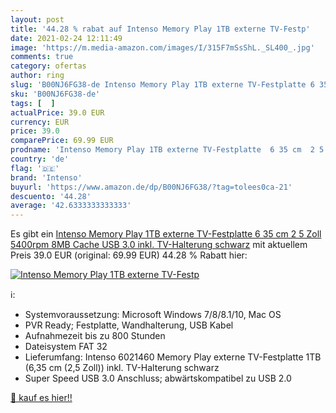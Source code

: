 ```yaml
---
layout: post
title: '44.28 % rabat auf Intenso Memory Play 1TB externe TV-Festp'
date: 2021-02-24 12:11:49
image: 'https://m.media-amazon.com/images/I/315F7mSsShL._SL400_.jpg'
comments: true
category: ofertas
author: ring
slug: 'B00NJ6FG38-de Intenso Memory Play 1TB externe TV-Festplatte 6 35 cm 2 5...'
sku: 'B00NJ6FG38-de'
tags: [  ]
actualPrice: 39.0 EUR
currency: EUR
price: 39.0
comparePrice: 69.99 EUR
prodname: 'Intenso Memory Play 1TB externe TV-Festplatte  6 35 cm  2 5 Zoll   5400rpm  8MB Cache  USB 3.0  inkl. TV-Halterung schwarz'
country: 'de'
flag: '🇩🇪'
brand: 'Intenso'
buyurl: 'https://www.amazon.de/dp/B00NJ6FG38/?tag=tolees0ca-21'
descuento: '44.28'
average: '42.6333333333333'
---
```


Es gibt ein [Intenso Memory Play 1TB externe TV-Festplatte  6 35 cm  2 5 Zoll   5400rpm  8MB Cache  USB 3.0  inkl. TV-Halterung schwarz](https://www.amazon.de/dp/B00NJ6FG38/?tag=tolees0ca-21) mit aktuellem Preis 39.0 EUR (original: 69.99 EUR) 44.28 % Rabatt hier:

[![Intenso Memory Play 1TB externe TV-Festp](https://m.media-amazon.com/images/I/315F7mSsShL._SL400_.jpg)](https://www.amazon.de/dp/B00NJ6FG38/?tag=tolees0ca-21)

ℹ️:

- Systemvoraussetzung: Microsoft Windows 7/8/8.1/10, Mac OS
- PVR Ready; Festplatte, Wandhalterung, USB Kabel
- Aufnahmezeit bis zu 800 Stunden
- Dateisystem FAT 32
- Lieferumfang: Intenso 6021460 Memory Play externe TV-Festplatte 1TB (6,35 cm (2,5 Zoll)) inkl. TV-Halterung schwarz
- Super Speed USB 3.0 Anschluss; abwärtskompatibel zu USB 2.0

[🛒 kauf es hier!!](https://www.amazon.de/dp/B00NJ6FG38/?tag=tolees0ca-21)
